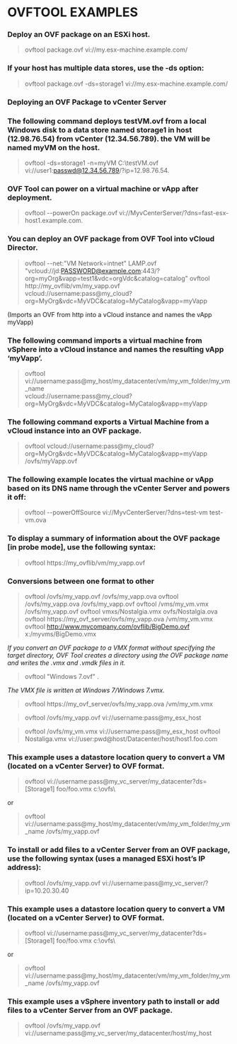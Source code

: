 # OVFTOOL EXAMPLES


### Deploy an OVF package on an ESXi host.

> ovftool package.ovf vi://my.esx-machine.example.com/

### If your host has multiple data stores, use the -ds option:

> ovftool package.ovf -ds=storage1 vi://my.esx-machine.example.com/ 

### Deploying an OVF Package to vCenter Server

### The following command deploys testVM.ovf from a local Windows disk to a data store named storage1 in host (12.98.76.54) from vCenter (12.34.56.789). the VM will be named myVM on the host.

> ovftool -ds=storage1 -n=myVM C:\testVM.ovf vi://user1:passwd@12.34.56.789/?ip=12.98.76.54.

### OVF Tool can power on a virtual machine or vApp after deployment.

> ovftool --powerOn package.ovf vi://MyvCenterServer/?dns=fast-esx-host1.example.com. 

### You can deploy an OVF package from OVF Tool into vCloud Director.

> ovftool --net:"VM Network=intnet" LAMP.ovf "vcloud://jd:PASSWORD@example.com:443/? org=myOrg&vapp=test1&vdc=orgVdc&catalog=catalog" 
> ovftool http://my_ovflib/vm/my_vapp.ovf \
           vcloud://username:pass@my_cloud?org=MyOrg&vdc=MyVDC&catalog=MyCatalog&vapp=myVapp

(Imports an OVF from http into a vCloud instance and names the vApp myVapp) 

### The following command imports a virtual machine from vSphere into a vCloud instance and names the resulting vApp ‘myVapp’.

> ovftool vi://username:pass@my_host/my_datacenter/vm/my_vm_folder/my_vm_name \
           vcloud://username:pass@my_cloud?org=MyOrg&vdc=MyVDC&catalog=MyCatalog&vapp=myVapp
           
### The following command exports a Virtual Machine from a vCloud instance into an OVF package.

> ovftool vcloud://username:pass@my_cloud?org=MyOrg&vdc=MyVDC&catalog=MyCatalog&vapp=myVapp \
           /ovfs/myVapp.ovf
           
### The following example locates the virtual machine or vApp based on its DNS name through the vCenter Server and powers it off:

> ovftool --powerOffSource vi://MyvCenterServer/?dns=test-vm test-vm.ova 

### To display a summary of information about the OVF package [in probe mode], use the following syntax:

> ovftool https://my_ovflib/vm/my_vapp.ovf 


### Conversions between one format to other

> ovftool  /ovfs/my_vapp.ovf /ovfs/my_vapp.ova
> ovftool  /ovfs/my_vapp.ova /ovfs/my_vapp.ovf
> ovftool /vms/my_vm.vmx /ovfs/my_vapp.ovf
> ovftool vmxs/Nostalgia.vmx ovfs/Nostalgia.ova
> ovftool https://my_ovf_server/ovfs/my_vapp.ova /vm/my_vm.vmx
> ovftool http://www.mycompany.com/ovflib/BigDemo.ovf x:/myvms/BigDemo.vmx

*If you convert an OVF package to a VMX format without specifying the target directory, OVF Tool creates a directory using the OVF package name and writes the .vmx and .vmdk files in it.*

> ovftool "Windows 7.ovf" .

*The VMX file is written at Windows 7/Windows 7.vmx.*

> ovftool https://my_ovf_server/ovfs/my_vapp.ova /vm/my_vm.vmx

> ovftool /ovfs/my_vapp.ovf vi://username:pass@my_esx_host

> ovftool /ovfs/my_vm.vmx vi://username:pass@my_esx_host
> ovftool Nostaliga.vmx vi://user:pwd@host/Datacenter/host/host1.foo.com


### This example uses a datastore location query to convert a VM (located on a vCenter Server) to OVF format.

> ovftool vi://username:pass@my_vc_server/my_datacenter?ds=[Storage1] foo/foo.vmx c:\ovfs\

or

> ovftool vi://username:pass@my_host/my_datacenter/vm/my_vm_folder/my_vm_name /ovfs/my_vapp.ovf

### To install or add files to a vCenter Server from an OVF package, use the following syntax (uses a managed ESXi host’s IP address):

> ovftool /ovfs/my_vapp.ovf vi://username:pass@my_vc_server/?ip=10.20.30.40


### This example uses a datastore location query to convert a VM (located on a vCenter Server) to OVF format.

> ovftool vi://username:pass@my_vc_server/my_datacenter?ds=[Storage1] foo/foo.vmx c:\ovfs\

or

> ovftool vi://username:pass@my_host/my_datacenter/vm/my_vm_folder/my_vm_name /ovfs/my_vapp.ovf


### This example uses a vSphere inventory path to install or add files to a vCenter Server from an OVF package.

> ovftool /ovfs/my_vapp.ovf vi://username:pass@my_vc_server/my_datacenter/host/my_host
